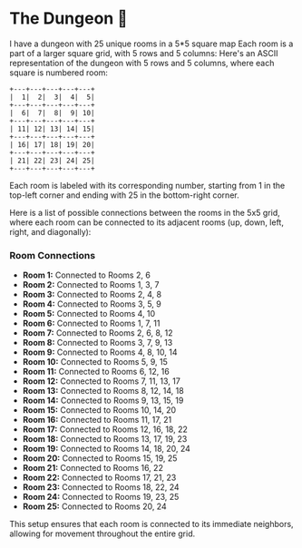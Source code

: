 # The Dungeon 🏰

I have a dungeon with 25 unique rooms in a 5*5 square map
Each room is a part of a larger square grid, with 5 rows and 5 columns:
Here's an ASCII representation of the dungeon with 5 rows and 5 columns, where each square is numbered room:

```
+---+---+---+---+---+
|  1|  2|  3|  4|  5|
+---+---+---+---+---+
|  6|  7|  8|  9| 10|
+---+---+---+---+---+
| 11| 12| 13| 14| 15|
+---+---+---+---+---+
| 16| 17| 18| 19| 20|
+---+---+---+---+---+
| 21| 22| 23| 24| 25|
+---+---+---+---+---+
```

Each room is labeled with its corresponding number, starting from 1 in the top-left corner and ending with 25 in the bottom-right corner.

Here is a list of possible connections between the rooms in the 5x5 grid, where each room can be connected to its adjacent rooms (up, down, left, right, and diagonally):

### Room Connections

- **Room 1:** Connected to Rooms 2, 6
- **Room 2:** Connected to Rooms 1, 3, 7
- **Room 3:** Connected to Rooms 2, 4, 8
- **Room 4:** Connected to Rooms 3, 5, 9
- **Room 5:** Connected to Rooms 4, 10
- **Room 6:** Connected to Rooms 1, 7, 11
- **Room 7:** Connected to Rooms 2, 6, 8, 12
- **Room 8:** Connected to Rooms 3, 7, 9, 13
- **Room 9:** Connected to Rooms 4, 8, 10, 14
- **Room 10:** Connected to Rooms 5, 9, 15
- **Room 11:** Connected to Rooms 6, 12, 16
- **Room 12:** Connected to Rooms 7, 11, 13, 17
- **Room 13:** Connected to Rooms 8, 12, 14, 18
- **Room 14:** Connected to Rooms 9, 13, 15, 19
- **Room 15:** Connected to Rooms 10, 14, 20
- **Room 16:** Connected to Rooms 11, 17, 21
- **Room 17:** Connected to Rooms 12, 16, 18, 22
- **Room 18:** Connected to Rooms 13, 17, 19, 23
- **Room 19:** Connected to Rooms 14, 18, 20, 24
- **Room 20:** Connected to Rooms 15, 19, 25
- **Room 21:** Connected to Rooms 16, 22
- **Room 22:** Connected to Rooms 17, 21, 23
- **Room 23:** Connected to Rooms 18, 22, 24
- **Room 24:** Connected to Rooms 19, 23, 25
- **Room 25:** Connected to Rooms 20, 24

This setup ensures that each room is connected to its immediate neighbors, allowing for movement throughout the entire grid.
